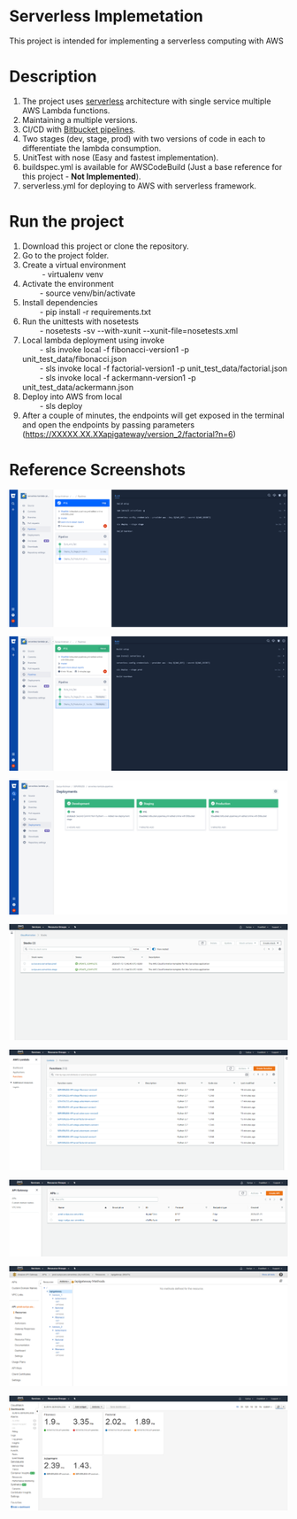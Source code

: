 # Serverless Implemetation #
This project is intended for implementing a serverless computing with AWS

# Description #
 1. The project uses [serverless](https://serverless.com) architecture with single service multiple AWS Lambda functions.
 2. Maintaining a multiple versions.
 3. CI/CD with [Bitbucket pipelines](https://bitbucket.org/product/features/pipelines).
 4. Two stages (dev, stage, prod) with two versions of code in each to differentiate the lambda consumption.
 5. UnitTest with nose (Easy and fastest implementation).
 6. buildspec.yml is available for AWSCodeBuild (Just a base reference for this project - **Not Implemented**).
 7. serverless.yml for deploying to AWS with serverless framework.

# Run the project #
1. Download this project or clone the repository.
2. Go to the project folder.
3. Create a virtual environment \
     &nbsp; &nbsp; &nbsp; &nbsp;&nbsp; - virtualenv venv
4. Activate the environment \
     &nbsp; &nbsp; &nbsp; &nbsp;  - source venv/bin/activate
5. Install dependencies \
     &nbsp; &nbsp; &nbsp; &nbsp;  - pip install -r requirements.txt
6. Run the unittests with nosetests \
     &nbsp; &nbsp; &nbsp; &nbsp;  - nosetests -sv --with-xunit --xunit-file=nosetests.xml
7. Local lambda deployment using invoke \
     &nbsp; &nbsp; &nbsp; &nbsp;  - sls invoke local -f fibonacci-version1 -p unit_test_data/fibonacci.json \
     &nbsp; &nbsp; &nbsp; &nbsp;  - sls invoke local -f factorial-version1 -p unit_test_data/factorial.json \
     &nbsp; &nbsp; &nbsp; &nbsp;  - sls invoke local -f ackermann-version1 -p unit_test_data/ackermann.json
8. Deploy into AWS from local \
     &nbsp; &nbsp; &nbsp; &nbsp;  - sls deploy
9. After a couple of minutes, the endpoints will get exposed in the terminal and open the endpoints by passing parameters (https://XXXXX.XX.XXapigateway/version_2/factorial?n=6)

# Reference Screenshots #

![screenshots](reference_screenshots/Deploying_in_master.PNG)

![screenshots](reference_screenshots/Deployment_Pipelines.PNG)

![screenshots](reference_screenshots/Deployment_Stage.PNG)

![screenshots](reference_screenshots/Cloud_Formation_using_SLS.PNG)

![screenshots](reference_screenshots/Lambda.PNG)

![screenshots](reference_screenshots/API_Gateway.PNG)

![screenshots](reference_screenshots/API_Gateway_Methods.PNG)

![screenshots](reference_screenshots/Dashboard.PNG)






 
         
      
 

